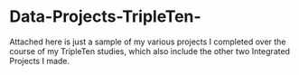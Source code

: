 # Data-Projects-TripleTen-
Attached here is just a sample of my various projects I completed over the course of my TripleTen studies, which also include the other two Integrated Projects I made.
